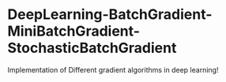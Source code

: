 # DeepLearning-BatchGradient-MiniBatchGradient-StochasticBatchGradient
Implementation of Different gradient algorithms in deep learning!

